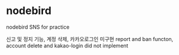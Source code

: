 # nodebird
nodebird SNS for practice

신고 및 정지 기능, 계정 삭제, 카카오로그인 미구현
report and ban functon, account delete and kakao-login did not implement

